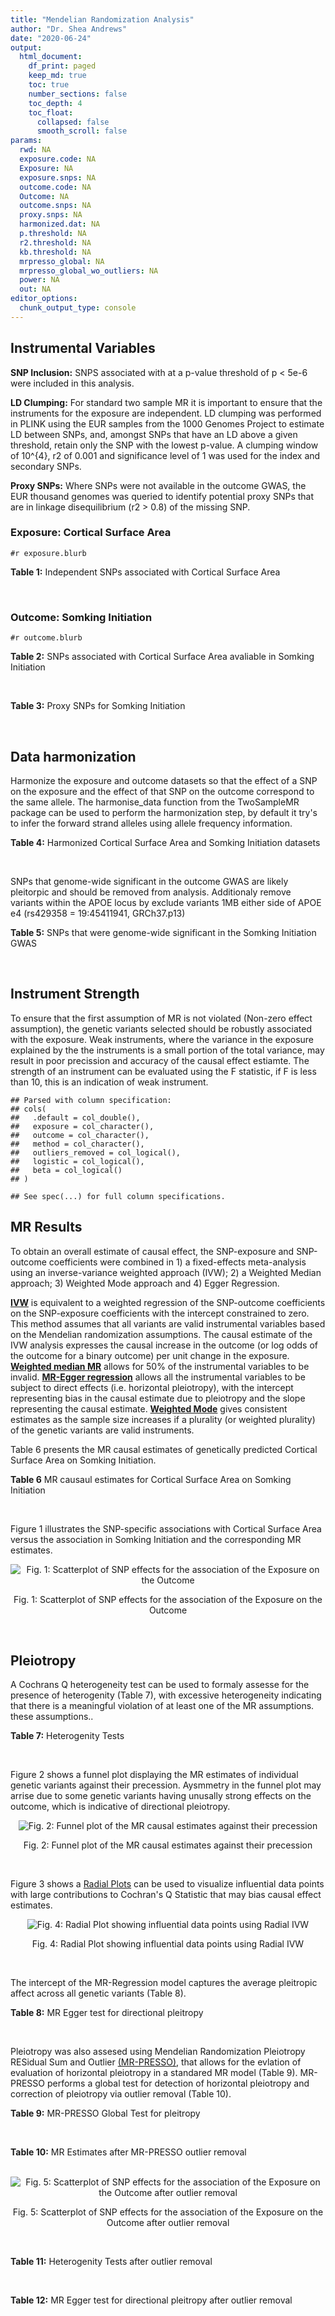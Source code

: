 ```yaml
---
title: "Mendelian Randomization Analysis"
author: "Dr. Shea Andrews"
date: "2020-06-24"
output:
  html_document:
    df_print: paged
    keep_md: true
    toc: true
    number_sections: false
    toc_depth: 4
    toc_float:
      collapsed: false
      smooth_scroll: false
params:
  rwd: NA
  exposure.code: NA
  Exposure: NA
  exposure.snps: NA
  outcome.code: NA
  Outcome: NA
  outcome.snps: NA
  proxy.snps: NA
  harmonized.dat: NA
  p.threshold: NA
  r2.threshold: NA
  kb.threshold: NA
  mrpresso_global: NA
  mrpresso_global_wo_outliers: NA
  power: NA
  out: NA
editor_options:
  chunk_output_type: console
---
```







## Instrumental Variables
**SNP Inclusion:** SNPS associated with at a p-value threshold of p < 5e-6 were included in this analysis.
<br>

**LD Clumping:** For standard two sample MR it is important to ensure that the instruments for the exposure are independent. LD clumping was performed in PLINK using the EUR samples from the 1000 Genomes Project to estimate LD between SNPs, and, amongst SNPs that have an LD above a given threshold, retain only the SNP with the lowest p-value. A clumping window of 10^{4}, r2 of 0.001 and significance level of 1 was used for the index and secondary SNPs.
<br>

**Proxy SNPs:** Where SNPs were not available in the outcome GWAS, the EUR thousand genomes was queried to identify potential proxy SNPs that are in linkage disequilibrium (r2 > 0.8) of the missing SNP.
<br>

### Exposure: Cortical Surface Area
`#r exposure.blurb`
<br>

**Table 1:** Independent SNPs associated with Cortical Surface Area
<div data-pagedtable="false">
  <script data-pagedtable-source type="application/json">
{"columns":[{"label":["SNP"],"name":[1],"type":["chr"],"align":["left"]},{"label":["CHROM"],"name":[2],"type":["dbl"],"align":["right"]},{"label":["POS"],"name":[3],"type":["dbl"],"align":["right"]},{"label":["REF"],"name":[4],"type":["chr"],"align":["left"]},{"label":["ALT"],"name":[5],"type":["chr"],"align":["left"]},{"label":["AF"],"name":[6],"type":["dbl"],"align":["right"]},{"label":["BETA"],"name":[7],"type":["dbl"],"align":["right"]},{"label":["SE"],"name":[8],"type":["dbl"],"align":["right"]},{"label":["Z"],"name":[9],"type":["dbl"],"align":["right"]},{"label":["P"],"name":[10],"type":["dbl"],"align":["right"]},{"label":["N"],"name":[11],"type":["dbl"],"align":["right"]},{"label":["TRAIT"],"name":[12],"type":["chr"],"align":["left"]}],"data":[{"1":"rs2490556","2":"1","3":"2021284","4":"T","5":"A","6":"0.3155","7":"583.9623","8":"122.1531","9":"4.780577","10":"1.748e-06","11":"32068","12":"Cortical_Surface_Area"},{"1":"rs4846200","2":"1","3":"9752648","4":"C","5":"T","6":"0.4191","7":"628.7473","8":"124.9738","9":"5.031033","10":"4.878e-07","11":"32068","12":"Cortical_Surface_Area"},{"1":"rs499688","2":"1","3":"61396649","4":"T","5":"C","6":"0.3482","7":"-583.8940","8":"123.5536","9":"-4.725840","10":"2.292e-06","11":"31582","12":"Cortical_Surface_Area"},{"1":"rs6673449","2":"1","3":"160043698","4":"A","5":"G","6":"0.5681","7":"-552.9050","8":"110.5323","9":"-5.002200","10":"5.668e-07","11":"32176","12":"Cortical_Surface_Area"},{"1":"rs12137969","2":"1","3":"242289357","4":"G","5":"A","6":"0.2412","7":"-585.5512","8":"128.0273","9":"-4.573643","10":"4.793e-06","11":"32176","12":"Cortical_Surface_Area"},{"1":"rs10927043","2":"1","3":"243762208","4":"C","5":"T","6":"0.1826","7":"719.0735","8":"141.2684","9":"5.090123","10":"3.578e-07","11":"32176","12":"Cortical_Surface_Area"},{"1":"rs57415181","2":"2","3":"48707841","4":"G","5":"C","6":"0.1447","7":"-834.6022","8":"159.4070","9":"-5.235668","10":"1.644e-07","11":"32176","12":"Cortical_Surface_Area"},{"1":"rs10496091","2":"2","3":"61482261","4":"G","5":"A","6":"0.2777","7":"-642.6331","8":"121.0228","9":"-5.310017","10":"1.096e-07","11":"32176","12":"Cortical_Surface_Area"},{"1":"rs12630663","2":"3","3":"28007315","4":"T","5":"C","6":"0.4117","7":"632.8110","8":"111.2125","9":"5.690110","10":"1.270e-08","11":"32176","12":"Cortical_Surface_Area"},{"1":"rs34464850","2":"3","3":"141721762","4":"G","5":"C","6":"0.1534","7":"1233.1854","8":"152.7201","9":"8.074807","10":"6.758e-16","11":"31984","12":"Cortical_Surface_Area"},{"1":"rs11938781","2":"4","3":"17924734","4":"T","5":"C","6":"0.1648","7":"-719.1710","8":"150.5519","9":"-4.776900","10":"1.780e-06","11":"32176","12":"Cortical_Surface_Area"},{"1":"rs10029872","2":"4","3":"40350763","4":"T","5":"C","6":"0.5251","7":"508.7590","8":"109.6122","9":"4.641440","10":"3.460e-06","11":"32176","12":"Cortical_Surface_Area"},{"1":"rs2301718","2":"4","3":"106009763","4":"G","5":"A","6":"0.2269","7":"737.2212","8":"132.3556","9":"5.570004","10":"2.547e-08","11":"32176","12":"Cortical_Surface_Area"},{"1":"rs386424","2":"5","3":"81092787","4":"T","5":"G","6":"0.3008","7":"656.5430","8":"120.0422","9":"5.469270","10":"4.519e-08","11":"32176","12":"Cortical_Surface_Area"},{"1":"rs7715167","2":"5","3":"170778824","4":"T","5":"C","6":"0.6143","7":"662.7540","8":"119.1375","9":"5.562930","10":"2.653e-08","11":"32068","12":"Cortical_Surface_Area"},{"1":"rs2802295","2":"6","3":"108926496","4":"A","5":"G","6":"0.6207","7":"714.5850","8":"112.9897","9":"6.324340","10":"2.543e-10","11":"32176","12":"Cortical_Surface_Area"},{"1":"rs11759026","2":"6","3":"126792095","4":"A","5":"G","6":"0.2376","7":"1301.5200","8":"134.6156","9":"9.668420","10":"4.106e-22","11":"31907","12":"Cortical_Surface_Area"},{"1":"rs139849708","2":"6","3":"127369230","4":"T","5":"C","6":"0.0297","7":"-2237.8300","8":"422.1224","9":"-5.301370","10":"1.149e-07","11":"22951","12":"Cortical_Surface_Area"},{"1":"rs6463758","2":"7","3":"8117636","4":"A","5":"G","6":"0.5382","7":"560.9860","8":"112.3815","9":"4.991800","10":"5.982e-07","11":"32176","12":"Cortical_Surface_Area"},{"1":"rs149352678","2":"7","3":"54920906","4":"C","5":"T","6":"0.0991","7":"967.7266","8":"191.5244","9":"5.052759","10":"4.355e-07","11":"32176","12":"Cortical_Surface_Area"},{"1":"rs42035","2":"7","3":"92239531","4":"A","5":"G","6":"0.2454","7":"-610.3230","8":"127.8222","9":"-4.774780","10":"1.799e-06","11":"32176","12":"Cortical_Surface_Area"},{"1":"rs41563","2":"7","3":"104852654","4":"G","5":"A","6":"0.3385","7":"586.6639","8":"116.3776","9":"5.041038","10":"4.630e-07","11":"32176","12":"Cortical_Surface_Area"},{"1":"rs10251751","2":"7","3":"156021770","4":"C","5":"T","6":"0.6639","7":"538.0782","8":"116.0343","9":"4.637234","10":"3.531e-06","11":"32176","12":"Cortical_Surface_Area"},{"1":"rs76650567","2":"8","3":"78242034","4":"C","5":"T","6":"0.0870","7":"-902.8657","8":"194.8981","9":"-4.632501","10":"3.613e-06","11":"32176","12":"Cortical_Surface_Area"},{"1":"rs66702753","2":"9","3":"103010947","4":"A","5":"C","6":"0.2493","7":"-593.2390","8":"128.8921","9":"-4.602600","10":"4.172e-06","11":"32176","12":"Cortical_Surface_Area"},{"1":"rs10817864","2":"9","3":"118968579","4":"C","5":"T","6":"0.5739","7":"531.0956","8":"111.2505","9":"4.773872","10":"1.807e-06","11":"32176","12":"Cortical_Surface_Area"},{"1":"rs12357321","2":"10","3":"21790476","4":"G","5":"A","6":"0.3206","7":"-698.7452","8":"119.6461","9":"-5.840100","10":"5.217e-09","11":"32176","12":"Cortical_Surface_Area"},{"1":"rs1628768","2":"10","3":"105012994","4":"T","5":"C","6":"0.2386","7":"972.9780","8":"132.0048","9":"7.370780","10":"1.696e-13","11":"32176","12":"Cortical_Surface_Area"},{"1":"rs17543864","2":"11","3":"92556100","4":"G","5":"A","6":"0.3264","7":"-623.9150","8":"116.9886","9":"-5.333126","10":"9.654e-08","11":"32176","12":"Cortical_Surface_Area"},{"1":"rs3217901","2":"12","3":"4405389","4":"A","5":"G","6":"0.4221","7":"593.5960","8":"114.7165","9":"5.174460","10":"2.286e-07","11":"32176","12":"Cortical_Surface_Area"},{"1":"rs2066827","2":"12","3":"12871099","4":"T","5":"G","6":"0.2333","7":"-862.4130","8":"159.9581","9":"-5.391500","10":"6.987e-08","11":"24138","12":"Cortical_Surface_Area"},{"1":"rs7975351","2":"12","3":"53902190","4":"G","5":"A","6":"0.4740","7":"611.0487","8":"113.5536","9":"5.381148","10":"7.401e-08","11":"31319","12":"Cortical_Surface_Area"},{"1":"rs10876864","2":"12","3":"56401085","4":"G","5":"A","6":"0.5774","7":"-628.5901","8":"112.6859","9":"-5.578250","10":"2.430e-08","11":"31319","12":"Cortical_Surface_Area"},{"1":"rs10878349","2":"12","3":"66327632","4":"A","5":"G","6":"0.5100","7":"-1039.9900","8":"110.4866","9":"-9.412850","10":"4.829e-21","11":"32176","12":"Cortical_Surface_Area"},{"1":"rs35227403","2":"12","3":"68216239","4":"T","5":"A","6":"0.0588","7":"-1271.7821","8":"253.6458","9":"-5.014008","10":"5.331e-07","11":"32176","12":"Cortical_Surface_Area"},{"1":"rs111855983","2":"12","3":"80052550","4":"T","5":"C","6":"0.1319","7":"-818.6420","8":"177.5492","9":"-4.610790","10":"4.011e-06","11":"28185","12":"Cortical_Surface_Area"},{"1":"rs2195243","2":"12","3":"102922986","4":"G","5":"C","6":"0.2196","7":"-769.2254","8":"142.2462","9":"-5.407704","10":"6.384e-08","11":"29708","12":"Cortical_Surface_Area"},{"1":"rs34011931","2":"13","3":"111077516","4":"A","5":"G","6":"0.3280","7":"538.2090","8":"117.7182","9":"4.572010","10":"4.831e-06","11":"32176","12":"Cortical_Surface_Area"},{"1":"rs6572878","2":"14","3":"23435333","4":"T","5":"C","6":"0.3997","7":"-574.9920","8":"113.9565","9":"-5.045710","10":"4.518e-07","11":"31790","12":"Cortical_Surface_Area"},{"1":"rs76801057","2":"14","3":"99728448","4":"C","5":"T","6":"0.0263","7":"2036.7834","8":"429.5486","9":"4.741683","10":"2.119e-06","11":"23846","12":"Cortical_Surface_Area"},{"1":"rs4265798","2":"16","3":"70636616","4":"T","5":"A","6":"0.9332","7":"-1221.0588","8":"263.6357","9":"-4.631614","10":"3.628e-06","11":"30025","12":"Cortical_Surface_Area"},{"1":"rs7207463","2":"17","3":"16004259","4":"A","5":"G","6":"0.5620","7":"-519.7640","8":"110.5676","9":"-4.700870","10":"2.591e-06","11":"32176","12":"Cortical_Surface_Area"},{"1":"rs6505216","2":"17","3":"29206421","4":"G","5":"T","6":"0.2375","7":"652.8106","8":"142.8638","9":"4.569461","10":"4.890e-06","11":"31430","12":"Cortical_Surface_Area"},{"1":"rs79600142","2":"17","3":"43897722","4":"T","5":"C","6":"0.2198","7":"-1696.8300","8":"143.2730","9":"-11.843300","10":"2.331e-32","11":"29435","12":"Cortical_Surface_Area"},{"1":"rs12452834","2":"17","3":"47111739","4":"C","5":"T","6":"0.3329","7":"-626.4308","8":"123.5899","9":"-5.068625","10":"4.007e-07","11":"30867","12":"Cortical_Surface_Area"},{"1":"rs1791513","2":"18","3":"22135429","4":"A","5":"G","6":"0.5263","7":"-502.3000","8":"109.5062","9":"-4.586950","10":"4.498e-06","11":"32176","12":"Cortical_Surface_Area"},{"1":"rs743038","2":"22","3":"50884075","4":"C","5":"T","6":"0.5560","7":"-532.1045","8":"115.3983","9":"-4.611025","10":"4.007e-06","11":"31216","12":"Cortical_Surface_Area"}],"options":{"columns":{"min":{},"max":[10]},"rows":{"min":[10],"max":[10]},"pages":{}}}
  </script>
</div>
<br>

### Outcome: Somking Initiation
`#r outcome.blurb`
<br>

**Table 2:** SNPs associated with Cortical Surface Area avaliable in Somking Initiation
<div data-pagedtable="false">
  <script data-pagedtable-source type="application/json">
{"columns":[{"label":["SNP"],"name":[1],"type":["chr"],"align":["left"]},{"label":["CHROM"],"name":[2],"type":["dbl"],"align":["right"]},{"label":["POS"],"name":[3],"type":["dbl"],"align":["right"]},{"label":["REF"],"name":[4],"type":["chr"],"align":["left"]},{"label":["ALT"],"name":[5],"type":["chr"],"align":["left"]},{"label":["AF"],"name":[6],"type":["dbl"],"align":["right"]},{"label":["BETA"],"name":[7],"type":["dbl"],"align":["right"]},{"label":["SE"],"name":[8],"type":["dbl"],"align":["right"]},{"label":["Z"],"name":[9],"type":["dbl"],"align":["right"]},{"label":["P"],"name":[10],"type":["dbl"],"align":["right"]},{"label":["N"],"name":[11],"type":["dbl"],"align":["right"]},{"label":["TRAIT"],"name":[12],"type":["chr"],"align":["left"]}],"data":[{"1":"rs2490556","2":"1","3":"2021284","4":"T","5":"A","6":"0.2875590","7":"2.803052e-04","8":"0.0009013028","9":"0.311","10":"7.561e-01","11":"1232091","12":"Smoking_Initiation"},{"1":"rs4846200","2":"1","3":"9752648","4":"C","5":"T","6":"0.4891980","7":"-2.631514e-03","8":"0.0008993554","9":"-2.926","10":"3.436e-03","11":"1232091","12":"Smoking_Initiation"},{"1":"rs499688","2":"1","3":"61396649","4":"T","5":"C","6":"0.4442830","7":"-1.523030e-03","8":"0.0009001379","9":"-1.692","10":"9.068e-02","11":"1232091","12":"Smoking_Initiation"},{"1":"rs6673449","2":"1","3":"160043698","4":"A","5":"G","6":"0.5325170","7":"1.343360e-04","8":"0.0009015838","9":"0.149","10":"8.816e-01","11":"1232091","12":"Smoking_Initiation"},{"1":"rs12137969","2":"1","3":"242289357","4":"G","5":"A","6":"0.2932540","7":"2.625231e-03","8":"0.0008993598","9":"2.919","10":"3.516e-03","11":"1232091","12":"Smoking_Initiation"},{"1":"rs10927043","2":"1","3":"243762208","4":"C","5":"T","6":"0.1820490","7":"-4.651713e-03","8":"0.0008980141","9":"-5.180","10":"2.213e-07","11":"1232091","12":"Smoking_Initiation"},{"1":"rs57415181","2":"2","3":"48707841","4":"G","5":"C","6":"0.1311770","7":"-5.937057e-04","8":"0.0009009191","9":"-0.659","10":"5.102e-01","11":"1232091","12":"Smoking_Initiation"},{"1":"rs10496091","2":"2","3":"61482261","4":"G","5":"A","6":"0.3320620","7":"2.714084e-03","8":"0.0008992989","9":"3.018","10":"2.542e-03","11":"1232091","12":"Smoking_Initiation"},{"1":"rs12630663","2":"3","3":"28007315","4":"T","5":"C","6":"0.3748190","7":"-5.639940e-04","8":"0.0009009491","9":"-0.626","10":"5.310e-01","11":"1232091","12":"Smoking_Initiation"},{"1":"rs34464850","2":"3","3":"141721762","4":"G","5":"C","6":"0.1518090","7":"1.249681e-03","8":"0.0009003464","9":"1.388","10":"1.653e-01","11":"1232091","12":"Smoking_Initiation"},{"1":"rs11938781","2":"4","3":"17924734","4":"T","5":"C","6":"0.1368920","7":"1.452910e-03","8":"0.0009001905","9":"1.614","10":"1.066e-01","11":"1232091","12":"Smoking_Initiation"},{"1":"rs10029872","2":"4","3":"40350763","4":"T","5":"C","6":"0.5291120","7":"-8.403390e-04","8":"0.0009006850","9":"-0.933","10":"3.511e-01","11":"1232091","12":"Smoking_Initiation"},{"1":"rs2301718","2":"4","3":"106009763","4":"G","5":"A","6":"0.2813290","7":"-8.862338e-04","8":"0.0009006441","9":"-0.984","10":"3.250e-01","11":"1232091","12":"Smoking_Initiation"},{"1":"rs386424","2":"5","3":"81092787","4":"T","5":"G","6":"0.3547040","7":"-5.468870e-04","8":"0.0009009679","9":"-0.607","10":"5.440e-01","11":"1232091","12":"Smoking_Initiation"},{"1":"rs7715167","2":"5","3":"170778824","4":"T","5":"C","6":"0.6497260","7":"-5.031980e-03","8":"0.0008977665","9":"-5.605","10":"2.084e-08","11":"1232091","12":"Smoking_Initiation"},{"1":"rs2802295","2":"6","3":"108926496","4":"A","5":"G","6":"0.5612910","7":"3.037100e-03","8":"0.0008990812","9":"3.378","10":"7.308e-04","11":"1232091","12":"Smoking_Initiation"},{"1":"rs11759026","2":"6","3":"126792095","4":"A","5":"G","6":"0.2262510","7":"-3.307050e-03","8":"0.0008989004","9":"-3.679","10":"2.340e-04","11":"1232091","12":"Smoking_Initiation"},{"1":"rs139849708","2":"6","3":"127369230","4":"T","5":"C","6":"0.0201233","7":"-5.978180e-04","8":"0.0009225592","9":"-0.648","10":"5.168e-01","11":"1174994","12":"Smoking_Initiation"},{"1":"rs6463758","2":"7","3":"8117636","4":"A","5":"G","6":"0.5340610","7":"-1.900510e-03","8":"0.0008998630","9":"-2.112","10":"3.465e-02","11":"1232091","12":"Smoking_Initiation"},{"1":"rs149352678","2":"7","3":"54920906","4":"C","5":"T","6":"0.1115030","7":"9.065837e-04","8":"0.0009222622","9":"0.983","10":"3.258e-01","11":"1174994","12":"Smoking_Initiation"},{"1":"rs42035","2":"7","3":"92239531","4":"A","5":"G","6":"0.2618790","7":"3.462170e-03","8":"0.0008987973","9":"3.852","10":"1.172e-04","11":"1232091","12":"Smoking_Initiation"},{"1":"rs41563","2":"7","3":"104852654","4":"G","5":"A","6":"0.3115710","7":"1.166033e-03","8":"0.0009004117","9":"1.295","10":"1.952e-01","11":"1232091","12":"Smoking_Initiation"},{"1":"rs10251751","2":"7","3":"156021770","4":"C","5":"T","6":"0.6007640","7":"-3.910983e-04","8":"0.0009011481","9":"-0.434","10":"6.644e-01","11":"1232091","12":"Smoking_Initiation"},{"1":"rs76650567","2":"8","3":"78242034","4":"C","5":"T","6":"0.0967332","7":"2.494172e-03","8":"0.0008994490","9":"2.773","10":"5.553e-03","11":"1232091","12":"Smoking_Initiation"},{"1":"rs66702753","2":"9","3":"103010947","4":"A","5":"C","6":"0.1956680","7":"-1.231690e-03","8":"0.0009003598","9":"-1.368","10":"1.712e-01","11":"1232091","12":"Smoking_Initiation"},{"1":"rs10817864","2":"9","3":"118968579","4":"C","5":"T","6":"0.6296700","7":"5.414408e-06","8":"0.0009024013","9":"0.006","10":"9.954e-01","11":"1232091","12":"Smoking_Initiation"},{"1":"rs12357321","2":"10","3":"21790476","4":"G","5":"A","6":"0.3057070","7":"7.130027e-03","8":"0.0008964077","9":"7.954","10":"1.801e-15","11":"1232091","12":"Smoking_Initiation"},{"1":"rs1628768","2":"10","3":"105012994","4":"T","5":"C","6":"0.2167950","7":"-6.961450e-03","8":"0.0008965164","9":"-7.765","10":"8.134e-15","11":"1232091","12":"Smoking_Initiation"},{"1":"rs17543864","2":"11","3":"92556100","4":"G","5":"A","6":"0.3086420","7":"5.275243e-03","8":"0.0008976081","9":"5.877","10":"4.177e-09","11":"1232091","12":"Smoking_Initiation"},{"1":"rs3217901","2":"12","3":"4405389","4":"A","5":"G","6":"0.4122140","7":"-2.992230e-04","8":"0.0009012734","9":"-0.332","10":"7.398e-01","11":"1232091","12":"Smoking_Initiation"},{"1":"rs2066827","2":"12","3":"12871099","4":"T","5":"G","6":"0.2087570","7":"1.183120e-03","8":"0.0009003985","9":"1.314","10":"1.889e-01","11":"1232091","12":"Smoking_Initiation"},{"1":"rs7975351","2":"12","3":"53902190","4":"G","5":"A","6":"0.4873290","7":"1.072972e-04","8":"0.0009016575","9":"0.119","10":"9.051e-01","11":"1232091","12":"Smoking_Initiation"},{"1":"rs10876864","2":"12","3":"56401085","4":"G","5":"A","6":"0.6108670","7":"4.488808e-03","8":"0.0008981209","9":"4.998","10":"5.790e-07","11":"1232091","12":"Smoking_Initiation"},{"1":"rs10878349","2":"12","3":"66327632","4":"A","5":"G","6":"0.4676720","7":"1.010400e-03","8":"0.0009005385","9":"1.122","10":"2.618e-01","11":"1232091","12":"Smoking_Initiation"},{"1":"rs35227403","2":"12","3":"68216239","4":"T","5":"A","6":"0.0885020","7":"9.645180e-04","8":"0.0009005770","9":"1.071","10":"2.841e-01","11":"1232091","12":"Smoking_Initiation"},{"1":"rs111855983","2":"12","3":"80052550","4":"T","5":"C","6":"0.0955965","7":"-9.708160e-04","8":"0.0009005716","9":"-1.078","10":"2.809e-01","11":"1232091","12":"Smoking_Initiation"},{"1":"rs2195243","2":"12","3":"102922986","4":"G","5":"C","6":"0.2223430","7":"2.784980e-03","8":"0.0008992508","9":"3.097","10":"1.952e-03","11":"1232091","12":"Smoking_Initiation"},{"1":"rs34011931","2":"13","3":"111077516","4":"A","5":"G","6":"0.3173740","7":"6.036090e-04","8":"0.0009009090","9":"0.670","10":"5.032e-01","11":"1232091","12":"Smoking_Initiation"},{"1":"rs6572878","2":"14","3":"23435333","4":"T","5":"C","6":"0.3754470","7":"-4.742380e-03","8":"0.0012876394","9":"-3.683","10":"2.307e-04","11":"599289","12":"Smoking_Initiation"},{"1":"rs76801057","2":"14","3":"99728448","4":"C","5":"T","6":"0.0213846","7":"1.346005e-03","8":"0.0009009405","9":"1.494","10":"1.351e-01","11":"1230262","12":"Smoking_Initiation"},{"1":"rs4265798","2":"16","3":"70636616","4":"T","5":"A","6":"0.9397680","7":"2.741009e-03","8":"0.0008992811","9":"3.048","10":"2.307e-03","11":"1232091","12":"Smoking_Initiation"},{"1":"rs7207463","2":"17","3":"16004259","4":"A","5":"G","6":"0.5573920","7":"-2.506740e-03","8":"0.0008994406","9":"-2.787","10":"5.323e-03","11":"1232091","12":"Smoking_Initiation"},{"1":"rs6505216","2":"17","3":"29206421","4":"G","5":"T","6":"0.2665860","7":"4.658969e-03","8":"0.0012877195","9":"3.618","10":"2.974e-04","11":"599289","12":"Smoking_Initiation"},{"1":"rs79600142","2":"17","3":"43897722","4":"T","5":"C","6":"0.1482560","7":"-3.581390e-03","8":"0.0008987182","9":"-3.985","10":"6.752e-05","11":"1232091","12":"Smoking_Initiation"},{"1":"rs12452834","2":"17","3":"47111739","4":"C","5":"T","6":"0.3213290","7":"1.337624e-03","8":"0.0012911426","9":"1.036","10":"3.001e-01","11":"599289","12":"Smoking_Initiation"},{"1":"rs1791513","2":"18","3":"22135429","4":"A","5":"G","6":"0.5078210","7":"-2.128690e-03","8":"0.0008997019","9":"-2.366","10":"1.797e-02","11":"1232091","12":"Smoking_Initiation"},{"1":"rs743038","2":"22","3":"50884075","4":"C","5":"T","6":"0.5625000","7":"1.776505e-03","8":"0.0008999520","9":"1.974","10":"4.836e-02","11":"1232091","12":"Smoking_Initiation"}],"options":{"columns":{"min":{},"max":[10]},"rows":{"min":[10],"max":[10]},"pages":{}}}
  </script>
</div>
<br>

**Table 3:** Proxy SNPs for Somking Initiation
<div data-pagedtable="false">
  <script data-pagedtable-source type="application/json">
{"columns":[{"label":["proxy.outcome"],"name":[1],"type":["lgl"],"align":["right"]},{"label":["target_snp"],"name":[2],"type":["lgl"],"align":["right"]},{"label":["proxy_snp"],"name":[3],"type":["lgl"],"align":["right"]},{"label":["ld.r2"],"name":[4],"type":["lgl"],"align":["right"]},{"label":["Dprime"],"name":[5],"type":["lgl"],"align":["right"]},{"label":["ref.proxy"],"name":[6],"type":["lgl"],"align":["right"]},{"label":["alt.proxy"],"name":[7],"type":["lgl"],"align":["right"]},{"label":["CHROM"],"name":[8],"type":["lgl"],"align":["right"]},{"label":["POS"],"name":[9],"type":["lgl"],"align":["right"]},{"label":["ALT.proxy"],"name":[10],"type":["lgl"],"align":["right"]},{"label":["REF.proxy"],"name":[11],"type":["lgl"],"align":["right"]},{"label":["AF"],"name":[12],"type":["lgl"],"align":["right"]},{"label":["BETA"],"name":[13],"type":["lgl"],"align":["right"]},{"label":["SE"],"name":[14],"type":["lgl"],"align":["right"]},{"label":["P"],"name":[15],"type":["lgl"],"align":["right"]},{"label":["N"],"name":[16],"type":["lgl"],"align":["right"]},{"label":["ref"],"name":[17],"type":["lgl"],"align":["right"]},{"label":["alt"],"name":[18],"type":["lgl"],"align":["right"]},{"label":["ALT"],"name":[19],"type":["lgl"],"align":["right"]},{"label":["REF"],"name":[20],"type":["lgl"],"align":["right"]},{"label":["PHASE"],"name":[21],"type":["lgl"],"align":["right"]}],"data":[{"1":"NA","2":"NA","3":"NA","4":"NA","5":"NA","6":"NA","7":"NA","8":"NA","9":"NA","10":"NA","11":"NA","12":"NA","13":"NA","14":"NA","15":"NA","16":"NA","17":"NA","18":"NA","19":"NA","20":"NA","21":"NA"}],"options":{"columns":{"min":{},"max":[10]},"rows":{"min":[10],"max":[10]},"pages":{}}}
  </script>
</div>
<br>

## Data harmonization
Harmonize the exposure and outcome datasets so that the effect of a SNP on the exposure and the effect of that SNP on the outcome correspond to the same allele. The harmonise_data function from the TwoSampleMR package can be used to perform the harmonization step, by default it try's to infer the forward strand alleles using allele frequency information.
<br>

**Table 4:** Harmonized Cortical Surface Area and Somking Initiation datasets
<div data-pagedtable="false">
  <script data-pagedtable-source type="application/json">
{"columns":[{"label":["SNP"],"name":[1],"type":["chr"],"align":["left"]},{"label":["effect_allele.exposure"],"name":[2],"type":["chr"],"align":["left"]},{"label":["other_allele.exposure"],"name":[3],"type":["chr"],"align":["left"]},{"label":["effect_allele.outcome"],"name":[4],"type":["chr"],"align":["left"]},{"label":["other_allele.outcome"],"name":[5],"type":["chr"],"align":["left"]},{"label":["beta.exposure"],"name":[6],"type":["dbl"],"align":["right"]},{"label":["beta.outcome"],"name":[7],"type":["dbl"],"align":["right"]},{"label":["eaf.exposure"],"name":[8],"type":["dbl"],"align":["right"]},{"label":["eaf.outcome"],"name":[9],"type":["dbl"],"align":["right"]},{"label":["remove"],"name":[10],"type":["lgl"],"align":["right"]},{"label":["palindromic"],"name":[11],"type":["lgl"],"align":["right"]},{"label":["ambiguous"],"name":[12],"type":["lgl"],"align":["right"]},{"label":["id.outcome"],"name":[13],"type":["chr"],"align":["left"]},{"label":["chr.outcome"],"name":[14],"type":["dbl"],"align":["right"]},{"label":["pos.outcome"],"name":[15],"type":["dbl"],"align":["right"]},{"label":["se.outcome"],"name":[16],"type":["dbl"],"align":["right"]},{"label":["z.outcome"],"name":[17],"type":["dbl"],"align":["right"]},{"label":["pval.outcome"],"name":[18],"type":["dbl"],"align":["right"]},{"label":["samplesize.outcome"],"name":[19],"type":["dbl"],"align":["right"]},{"label":["outcome"],"name":[20],"type":["chr"],"align":["left"]},{"label":["mr_keep.outcome"],"name":[21],"type":["lgl"],"align":["right"]},{"label":["pval_origin.outcome"],"name":[22],"type":["chr"],"align":["left"]},{"label":["chr.exposure"],"name":[23],"type":["dbl"],"align":["right"]},{"label":["pos.exposure"],"name":[24],"type":["dbl"],"align":["right"]},{"label":["se.exposure"],"name":[25],"type":["dbl"],"align":["right"]},{"label":["z.exposure"],"name":[26],"type":["dbl"],"align":["right"]},{"label":["pval.exposure"],"name":[27],"type":["dbl"],"align":["right"]},{"label":["samplesize.exposure"],"name":[28],"type":["dbl"],"align":["right"]},{"label":["exposure"],"name":[29],"type":["chr"],"align":["left"]},{"label":["mr_keep.exposure"],"name":[30],"type":["lgl"],"align":["right"]},{"label":["pval_origin.exposure"],"name":[31],"type":["chr"],"align":["left"]},{"label":["id.exposure"],"name":[32],"type":["chr"],"align":["left"]},{"label":["action"],"name":[33],"type":["dbl"],"align":["right"]},{"label":["mr_keep"],"name":[34],"type":["lgl"],"align":["right"]},{"label":["pleitropy_keep"],"name":[35],"type":["lgl"],"align":["right"]},{"label":["pt"],"name":[36],"type":["dbl"],"align":["right"]},{"label":["mrpresso_RSSobs"],"name":[37],"type":["dbl"],"align":["right"]},{"label":["mrpresso_pval"],"name":[38],"type":["chr"],"align":["left"]},{"label":["mrpresso_keep"],"name":[39],"type":["lgl"],"align":["right"]}],"data":[{"1":"rs10029872","2":"C","3":"T","4":"C","5":"T","6":"508.7590","7":"-8.403390e-04","8":"0.5251","9":"0.5291120","10":"FALSE","11":"FALSE","12":"FALSE","13":"AAI0hz","14":"4","15":"40350763","16":"0.0009006850","17":"-0.933","18":"3.511e-01","19":"1232091","20":"Liu2019smkint23andMe","21":"TRUE","22":"reported","23":"4","24":"40350763","25":"109.6122","26":"4.641440","27":"3.460e-06","28":"32176","29":"Grasby2020surfarea","30":"TRUE","31":"reported","32":"dCF1So","33":"2","34":"TRUE","35":"TRUE","36":"5e-06","37":"4.751052e-07","38":"1","39":"TRUE"},{"1":"rs10251751","2":"T","3":"C","4":"T","5":"C","6":"538.0782","7":"-3.910983e-04","8":"0.6639","9":"0.6007640","10":"FALSE","11":"FALSE","12":"FALSE","13":"AAI0hz","14":"7","15":"156021770","16":"0.0009011481","17":"-0.434","18":"6.644e-01","19":"1232091","20":"Liu2019smkint23andMe","21":"TRUE","22":"reported","23":"7","24":"156021770","25":"116.0343","26":"4.637234","27":"3.531e-06","28":"32176","29":"Grasby2020surfarea","30":"TRUE","31":"reported","32":"dCF1So","33":"2","34":"TRUE","35":"TRUE","36":"5e-06","37":"5.184190e-08","38":"1","39":"TRUE"},{"1":"rs10496091","2":"A","3":"G","4":"A","5":"G","6":"-642.6331","7":"2.714084e-03","8":"0.2777","9":"0.3320620","10":"FALSE","11":"FALSE","12":"FALSE","13":"AAI0hz","14":"2","15":"61482261","16":"0.0008992989","17":"3.018","18":"2.542e-03","19":"1232091","20":"Liu2019smkint23andMe","21":"TRUE","22":"reported","23":"2","24":"61482261","25":"121.0228","26":"-5.310017","27":"1.096e-07","28":"32176","29":"Grasby2020surfarea","30":"TRUE","31":"reported","32":"dCF1So","33":"2","34":"TRUE","35":"TRUE","36":"5e-06","37":"6.491807e-06","38":"0.2838","39":"TRUE"},{"1":"rs10817864","2":"T","3":"C","4":"T","5":"C","6":"531.0956","7":"5.414408e-06","8":"0.5739","9":"0.6296700","10":"FALSE","11":"FALSE","12":"FALSE","13":"AAI0hz","14":"9","15":"118968579","16":"0.0009024013","17":"0.006","18":"9.954e-01","19":"1232091","20":"Liu2019smkint23andMe","21":"TRUE","22":"reported","23":"9","24":"118968579","25":"111.2505","26":"4.773872","27":"1.807e-06","28":"32176","29":"Grasby2020surfarea","30":"TRUE","31":"reported","32":"dCF1So","33":"2","34":"TRUE","35":"TRUE","36":"5e-06","37":"2.891703e-08","38":"1","39":"TRUE"},{"1":"rs10876864","2":"A","3":"G","4":"A","5":"G","6":"-628.5901","7":"4.488808e-03","8":"0.5774","9":"0.6108670","10":"FALSE","11":"FALSE","12":"FALSE","13":"AAI0hz","14":"12","15":"56401085","16":"0.0008981209","17":"4.998","18":"5.790e-07","19":"1232091","20":"Liu2019smkint23andMe","21":"TRUE","22":"reported","23":"12","24":"56401085","25":"112.6859","26":"-5.578250","27":"2.430e-08","28":"31319","29":"Grasby2020surfarea","30":"TRUE","31":"reported","32":"dCF1So","33":"2","34":"TRUE","35":"TRUE","36":"5e-06","37":"1.889534e-05","38":"<0.0086","39":"FALSE"},{"1":"rs10878349","2":"G","3":"A","4":"G","5":"A","6":"-1039.9900","7":"1.010400e-03","8":"0.5100","9":"0.4676720","10":"FALSE","11":"FALSE","12":"FALSE","13":"AAI0hz","14":"12","15":"66327632","16":"0.0009005385","17":"1.122","18":"2.618e-01","19":"1232091","20":"Liu2019smkint23andMe","21":"TRUE","22":"reported","23":"12","24":"66327632","25":"110.4866","26":"-9.412850","27":"4.829e-21","28":"32176","29":"Grasby2020surfarea","30":"TRUE","31":"reported","32":"dCF1So","33":"2","34":"TRUE","35":"TRUE","36":"5e-06","37":"5.093622e-07","38":"1","39":"TRUE"},{"1":"rs10927043","2":"T","3":"C","4":"T","5":"C","6":"719.0735","7":"-4.651713e-03","8":"0.1826","9":"0.1820490","10":"FALSE","11":"FALSE","12":"FALSE","13":"AAI0hz","14":"1","15":"243762208","16":"0.0008980141","17":"-5.180","18":"2.213e-07","19":"1232091","20":"Liu2019smkint23andMe","21":"TRUE","22":"reported","23":"1","24":"243762208","25":"141.2684","26":"5.090123","27":"3.578e-07","28":"32176","29":"Grasby2020surfarea","30":"TRUE","31":"reported","32":"dCF1So","33":"2","34":"TRUE","35":"TRUE","36":"5e-06","37":"2.025155e-05","38":"<0.0086","39":"FALSE"},{"1":"rs111855983","2":"C","3":"T","4":"C","5":"T","6":"-818.6420","7":"-9.708160e-04","8":"0.1319","9":"0.0955965","10":"FALSE","11":"FALSE","12":"FALSE","13":"AAI0hz","14":"12","15":"80052550","16":"0.0009005716","17":"-1.078","18":"2.809e-01","19":"1232091","20":"Liu2019smkint23andMe","21":"TRUE","22":"reported","23":"12","24":"80052550","25":"177.5492","26":"-4.610790","27":"4.011e-06","28":"28185","29":"Grasby2020surfarea","30":"TRUE","31":"reported","32":"dCF1So","33":"2","34":"TRUE","35":"TRUE","36":"5e-06","37":"1.555529e-06","38":"1","39":"TRUE"},{"1":"rs11759026","2":"G","3":"A","4":"G","5":"A","6":"1301.5200","7":"-3.307050e-03","8":"0.2376","9":"0.2262510","10":"FALSE","11":"FALSE","12":"FALSE","13":"AAI0hz","14":"6","15":"126792095","16":"0.0008989004","17":"-3.679","18":"2.340e-04","19":"1232091","20":"Liu2019smkint23andMe","21":"TRUE","22":"reported","23":"6","24":"126792095","25":"134.6156","26":"9.668420","27":"4.106e-22","28":"31907","29":"Grasby2020surfarea","30":"TRUE","31":"reported","32":"dCF1So","33":"2","34":"TRUE","35":"TRUE","36":"5e-06","37":"9.373022e-06","38":"0.0344","39":"FALSE"},{"1":"rs11938781","2":"C","3":"T","4":"C","5":"T","6":"-719.1710","7":"1.452910e-03","8":"0.1648","9":"0.1368920","10":"FALSE","11":"FALSE","12":"FALSE","13":"AAI0hz","14":"4","15":"17924734","16":"0.0009001905","17":"1.614","18":"1.066e-01","19":"1232091","20":"Liu2019smkint23andMe","21":"TRUE","22":"reported","23":"4","24":"17924734","25":"150.5519","26":"-4.776900","27":"1.780e-06","28":"32176","29":"Grasby2020surfarea","30":"TRUE","31":"reported","32":"dCF1So","33":"2","34":"TRUE","35":"TRUE","36":"5e-06","37":"1.565279e-06","38":"1","39":"TRUE"},{"1":"rs12137969","2":"A","3":"G","4":"A","5":"G","6":"-585.5512","7":"2.625231e-03","8":"0.2412","9":"0.2932540","10":"FALSE","11":"FALSE","12":"FALSE","13":"AAI0hz","14":"1","15":"242289357","16":"0.0008993598","17":"2.919","18":"3.516e-03","19":"1232091","20":"Liu2019smkint23andMe","21":"TRUE","22":"reported","23":"1","24":"242289357","25":"128.0273","26":"-4.573643","27":"4.793e-06","28":"32176","29":"Grasby2020surfarea","30":"TRUE","31":"reported","32":"dCF1So","33":"2","34":"TRUE","35":"TRUE","36":"5e-06","37":"6.103285e-06","38":"0.215","39":"TRUE"},{"1":"rs12357321","2":"A","3":"G","4":"A","5":"G","6":"-698.7452","7":"7.130027e-03","8":"0.3206","9":"0.3057070","10":"FALSE","11":"FALSE","12":"FALSE","13":"AAI0hz","14":"10","15":"21790476","16":"0.0008964077","17":"7.954","18":"1.801e-15","19":"1232091","20":"Liu2019smkint23andMe","21":"TRUE","22":"reported","23":"10","24":"21790476","25":"119.6461","26":"-5.840100","27":"5.217e-09","28":"32176","29":"Grasby2020surfarea","30":"TRUE","31":"reported","32":"dCF1So","33":"2","34":"TRUE","35":"FALSE","36":"5e-06","37":"NA","38":"NA","39":"NA"},{"1":"rs12452834","2":"T","3":"C","4":"T","5":"C","6":"-626.4308","7":"1.337624e-03","8":"0.3329","9":"0.3213290","10":"FALSE","11":"FALSE","12":"FALSE","13":"AAI0hz","14":"17","15":"47111739","16":"0.0012911426","17":"1.036","18":"3.001e-01","19":"599289","20":"Liu2019smkint23andMe","21":"TRUE","22":"reported","23":"17","24":"47111739","25":"123.5899","26":"-5.068625","27":"4.007e-07","28":"30867","29":"Grasby2020surfarea","30":"TRUE","31":"reported","32":"dCF1So","33":"2","34":"TRUE","35":"TRUE","36":"5e-06","37":"1.326255e-06","38":"1","39":"TRUE"},{"1":"rs12630663","2":"C","3":"T","4":"C","5":"T","6":"632.8110","7":"-5.639940e-04","8":"0.4117","9":"0.3748190","10":"FALSE","11":"FALSE","12":"FALSE","13":"AAI0hz","14":"3","15":"28007315","16":"0.0009009491","17":"-0.626","18":"5.310e-01","19":"1232091","20":"Liu2019smkint23andMe","21":"TRUE","22":"reported","23":"3","24":"28007315","25":"111.2125","26":"5.690110","27":"1.270e-08","28":"32176","29":"Grasby2020surfarea","30":"TRUE","31":"reported","32":"dCF1So","33":"2","34":"TRUE","35":"TRUE","36":"5e-06","37":"1.398437e-07","38":"1","39":"TRUE"},{"1":"rs139849708","2":"C","3":"T","4":"C","5":"T","6":"-2237.8300","7":"-5.978180e-04","8":"0.0297","9":"0.0201233","10":"FALSE","11":"FALSE","12":"FALSE","13":"AAI0hz","14":"6","15":"127369230","16":"0.0009225592","17":"-0.648","18":"5.168e-01","19":"1174994","20":"Liu2019smkint23andMe","21":"TRUE","22":"reported","23":"6","24":"127369230","25":"422.1224","26":"-5.301370","27":"1.149e-07","28":"22951","29":"Grasby2020surfarea","30":"TRUE","31":"reported","32":"dCF1So","33":"2","34":"TRUE","35":"TRUE","36":"5e-06","37":"2.242939e-06","38":"1","39":"TRUE"},{"1":"rs149352678","2":"T","3":"C","4":"T","5":"C","6":"967.7266","7":"9.065837e-04","8":"0.0991","9":"0.1115030","10":"FALSE","11":"FALSE","12":"FALSE","13":"AAI0hz","14":"7","15":"54920906","16":"0.0009222622","17":"0.983","18":"3.258e-01","19":"1174994","20":"Liu2019smkint23andMe","21":"TRUE","22":"reported","23":"7","24":"54920906","25":"191.5244","26":"5.052759","27":"4.355e-07","28":"32176","29":"Grasby2020surfarea","30":"TRUE","31":"reported","32":"dCF1So","33":"2","34":"TRUE","35":"TRUE","36":"5e-06","37":"1.529581e-06","38":"1","39":"TRUE"},{"1":"rs1628768","2":"C","3":"T","4":"C","5":"T","6":"972.9780","7":"-6.961450e-03","8":"0.2386","9":"0.2167950","10":"FALSE","11":"FALSE","12":"FALSE","13":"AAI0hz","14":"10","15":"105012994","16":"0.0008965164","17":"-7.765","18":"8.134e-15","19":"1232091","20":"Liu2019smkint23andMe","21":"TRUE","22":"reported","23":"10","24":"105012994","25":"132.0048","26":"7.370780","27":"1.696e-13","28":"32176","29":"Grasby2020surfarea","30":"TRUE","31":"reported","32":"dCF1So","33":"2","34":"TRUE","35":"FALSE","36":"5e-06","37":"NA","38":"NA","39":"NA"},{"1":"rs17543864","2":"A","3":"G","4":"A","5":"G","6":"-623.9150","7":"5.275243e-03","8":"0.3264","9":"0.3086420","10":"FALSE","11":"FALSE","12":"FALSE","13":"AAI0hz","14":"11","15":"92556100","16":"0.0008976081","17":"5.877","18":"4.177e-09","19":"1232091","20":"Liu2019smkint23andMe","21":"TRUE","22":"reported","23":"11","24":"92556100","25":"116.9886","26":"-5.333126","27":"9.654e-08","28":"32176","29":"Grasby2020surfarea","30":"TRUE","31":"reported","32":"dCF1So","33":"2","34":"TRUE","35":"FALSE","36":"5e-06","37":"NA","38":"NA","39":"NA"},{"1":"rs1791513","2":"G","3":"A","4":"G","5":"A","6":"-502.3000","7":"-2.128690e-03","8":"0.5263","9":"0.5078210","10":"FALSE","11":"FALSE","12":"FALSE","13":"AAI0hz","14":"18","15":"22135429","16":"0.0008997019","17":"-2.366","18":"1.797e-02","19":"1232091","20":"Liu2019smkint23andMe","21":"TRUE","22":"reported","23":"18","24":"22135429","25":"109.5062","26":"-4.586950","27":"4.498e-06","28":"32176","29":"Grasby2020surfarea","30":"TRUE","31":"reported","32":"dCF1So","33":"2","34":"TRUE","35":"TRUE","36":"5e-06","37":"5.291450e-06","38":"0.4816","39":"TRUE"},{"1":"rs2066827","2":"G","3":"T","4":"G","5":"T","6":"-862.4130","7":"1.183120e-03","8":"0.2333","9":"0.2087570","10":"FALSE","11":"FALSE","12":"FALSE","13":"AAI0hz","14":"12","15":"12871099","16":"0.0009003985","17":"1.314","18":"1.889e-01","19":"1232091","20":"Liu2019smkint23andMe","21":"TRUE","22":"reported","23":"12","24":"12871099","25":"159.9581","26":"-5.391500","27":"6.987e-08","28":"24138","29":"Grasby2020surfarea","30":"TRUE","31":"reported","32":"dCF1So","33":"2","34":"TRUE","35":"TRUE","36":"5e-06","37":"8.813635e-07","38":"1","39":"TRUE"},{"1":"rs2195243","2":"C","3":"G","4":"C","5":"G","6":"-769.2254","7":"2.784980e-03","8":"0.2196","9":"0.2223430","10":"FALSE","11":"TRUE","12":"FALSE","13":"AAI0hz","14":"12","15":"102922986","16":"0.0008992508","17":"3.097","18":"1.952e-03","19":"1232091","20":"Liu2019smkint23andMe","21":"TRUE","22":"reported","23":"12","24":"102922986","25":"142.2462","26":"-5.407704","27":"6.384e-08","28":"29708","29":"Grasby2020surfarea","30":"TRUE","31":"reported","32":"dCF1So","33":"2","34":"TRUE","35":"TRUE","36":"5e-06","37":"6.730221e-06","38":"0.1634","39":"TRUE"},{"1":"rs2301718","2":"A","3":"G","4":"A","5":"G","6":"737.2212","7":"-8.862338e-04","8":"0.2269","9":"0.2813290","10":"FALSE","11":"FALSE","12":"FALSE","13":"AAI0hz","14":"4","15":"106009763","16":"0.0009006441","17":"-0.984","18":"3.250e-01","19":"1232091","20":"Liu2019smkint23andMe","21":"TRUE","22":"reported","23":"4","24":"106009763","25":"132.3556","26":"5.570004","27":"2.547e-08","28":"32176","29":"Grasby2020surfarea","30":"TRUE","31":"reported","32":"dCF1So","33":"2","34":"TRUE","35":"TRUE","36":"5e-06","37":"4.495446e-07","38":"1","39":"TRUE"},{"1":"rs2490556","2":"A","3":"T","4":"A","5":"T","6":"583.9623","7":"2.803052e-04","8":"0.3155","9":"0.2875590","10":"FALSE","11":"TRUE","12":"FALSE","13":"AAI0hz","14":"1","15":"2021284","16":"0.0009013028","17":"0.311","18":"7.561e-01","19":"1232091","20":"Liu2019smkint23andMe","21":"TRUE","22":"reported","23":"1","24":"2021284","25":"122.1531","26":"4.780577","27":"1.748e-06","28":"32068","29":"Grasby2020surfarea","30":"TRUE","31":"reported","32":"dCF1So","33":"2","34":"TRUE","35":"TRUE","36":"5e-06","37":"2.157259e-07","38":"1","39":"TRUE"},{"1":"rs2802295","2":"G","3":"A","4":"G","5":"A","6":"714.5850","7":"3.037100e-03","8":"0.6207","9":"0.5612910","10":"FALSE","11":"FALSE","12":"FALSE","13":"AAI0hz","14":"6","15":"108926496","16":"0.0008990812","17":"3.378","18":"7.308e-04","19":"1232091","20":"Liu2019smkint23andMe","21":"TRUE","22":"reported","23":"6","24":"108926496","25":"112.9897","26":"6.324340","27":"2.543e-10","28":"32176","29":"Grasby2020surfarea","30":"TRUE","31":"reported","32":"dCF1So","33":"2","34":"TRUE","35":"TRUE","36":"5e-06","37":"1.093617e-05","38":"<0.0086","39":"FALSE"},{"1":"rs3217901","2":"G","3":"A","4":"G","5":"A","6":"593.5960","7":"-2.992230e-04","8":"0.4221","9":"0.4122140","10":"FALSE","11":"FALSE","12":"FALSE","13":"AAI0hz","14":"12","15":"4405389","16":"0.0009012734","17":"-0.332","18":"7.398e-01","19":"1232091","20":"Liu2019smkint23andMe","21":"TRUE","22":"reported","23":"12","24":"4405389","25":"114.7165","26":"5.174460","27":"2.286e-07","28":"32176","29":"Grasby2020surfarea","30":"TRUE","31":"reported","32":"dCF1So","33":"2","34":"TRUE","35":"TRUE","36":"5e-06","37":"1.393094e-08","38":"1","39":"TRUE"},{"1":"rs34011931","2":"G","3":"A","4":"G","5":"A","6":"538.2090","7":"6.036090e-04","8":"0.3280","9":"0.3173740","10":"FALSE","11":"FALSE","12":"FALSE","13":"AAI0hz","14":"13","15":"111077516","16":"0.0009009090","17":"0.670","18":"5.032e-01","19":"1232091","20":"Liu2019smkint23andMe","21":"TRUE","22":"reported","23":"13","24":"111077516","25":"117.7182","26":"4.572010","27":"4.831e-06","28":"32176","29":"Grasby2020surfarea","30":"TRUE","31":"reported","32":"dCF1So","33":"2","34":"TRUE","35":"TRUE","36":"5e-06","37":"6.016733e-07","38":"1","39":"TRUE"},{"1":"rs34464850","2":"C","3":"G","4":"C","5":"G","6":"1233.1854","7":"1.249681e-03","8":"0.1534","9":"0.1518090","10":"FALSE","11":"TRUE","12":"FALSE","13":"AAI0hz","14":"3","15":"141721762","16":"0.0009003464","17":"1.388","18":"1.653e-01","19":"1232091","20":"Liu2019smkint23andMe","21":"TRUE","22":"reported","23":"3","24":"141721762","25":"152.7201","26":"8.074807","27":"6.758e-16","28":"31984","29":"Grasby2020surfarea","30":"TRUE","31":"reported","32":"dCF1So","33":"2","34":"TRUE","35":"TRUE","36":"5e-06","37":"2.909355e-06","38":"1","39":"TRUE"},{"1":"rs35227403","2":"A","3":"T","4":"A","5":"T","6":"-1271.7821","7":"9.645180e-04","8":"0.0588","9":"0.0885020","10":"FALSE","11":"TRUE","12":"FALSE","13":"AAI0hz","14":"12","15":"68216239","16":"0.0009005770","17":"1.071","18":"2.841e-01","19":"1232091","20":"Liu2019smkint23andMe","21":"TRUE","22":"reported","23":"12","24":"68216239","25":"253.6458","26":"-5.014008","27":"5.331e-07","28":"32176","29":"Grasby2020surfarea","30":"TRUE","31":"reported","32":"dCF1So","33":"2","34":"TRUE","35":"TRUE","36":"5e-06","37":"3.631187e-07","38":"1","39":"TRUE"},{"1":"rs386424","2":"G","3":"T","4":"G","5":"T","6":"656.5430","7":"-5.468870e-04","8":"0.3008","9":"0.3547040","10":"FALSE","11":"FALSE","12":"FALSE","13":"AAI0hz","14":"5","15":"81092787","16":"0.0009009679","17":"-0.607","18":"5.440e-01","19":"1232091","20":"Liu2019smkint23andMe","21":"TRUE","22":"reported","23":"5","24":"81092787","25":"120.0422","26":"5.469270","27":"4.519e-08","28":"32176","29":"Grasby2020surfarea","30":"TRUE","31":"reported","32":"dCF1So","33":"2","34":"TRUE","35":"TRUE","36":"5e-06","37":"1.222090e-07","38":"1","39":"TRUE"},{"1":"rs41563","2":"A","3":"G","4":"A","5":"G","6":"586.6639","7":"1.166033e-03","8":"0.3385","9":"0.3115710","10":"FALSE","11":"FALSE","12":"FALSE","13":"AAI0hz","14":"7","15":"104852654","16":"0.0009004117","17":"1.295","18":"1.952e-01","19":"1232091","20":"Liu2019smkint23andMe","21":"TRUE","22":"reported","23":"7","24":"104852654","25":"116.3776","26":"5.041038","27":"4.630e-07","28":"32176","29":"Grasby2020surfarea","30":"TRUE","31":"reported","32":"dCF1So","33":"2","34":"TRUE","35":"TRUE","36":"5e-06","37":"1.850216e-06","38":"1","39":"TRUE"},{"1":"rs42035","2":"G","3":"A","4":"G","5":"A","6":"-610.3230","7":"3.462170e-03","8":"0.2454","9":"0.2618790","10":"FALSE","11":"FALSE","12":"FALSE","13":"AAI0hz","14":"7","15":"92239531","16":"0.0008987973","17":"3.852","18":"1.172e-04","19":"1232091","20":"Liu2019smkint23andMe","21":"TRUE","22":"reported","23":"7","24":"92239531","25":"127.8222","26":"-4.774780","27":"1.799e-06","28":"32176","29":"Grasby2020surfarea","30":"TRUE","31":"reported","32":"dCF1So","33":"2","34":"TRUE","35":"TRUE","36":"5e-06","37":"1.096506e-05","38":"<0.0086","39":"FALSE"},{"1":"rs4265798","2":"A","3":"T","4":"A","5":"T","6":"-1221.0588","7":"2.741009e-03","8":"0.9332","9":"0.9397680","10":"FALSE","11":"TRUE","12":"FALSE","13":"AAI0hz","14":"16","15":"70636616","16":"0.0008992811","17":"3.048","18":"2.307e-03","19":"1232091","20":"Liu2019smkint23andMe","21":"TRUE","22":"reported","23":"16","24":"70636616","25":"263.6357","26":"-4.631614","27":"3.628e-06","28":"30025","29":"Grasby2020surfarea","30":"TRUE","31":"reported","32":"dCF1So","33":"2","34":"TRUE","35":"TRUE","36":"5e-06","37":"6.128599e-06","38":"0.2924","39":"TRUE"},{"1":"rs4846200","2":"T","3":"C","4":"T","5":"C","6":"628.7473","7":"-2.631514e-03","8":"0.4191","9":"0.4891980","10":"FALSE","11":"FALSE","12":"FALSE","13":"AAI0hz","14":"1","15":"9752648","16":"0.0008993554","17":"-2.926","18":"3.436e-03","19":"1232091","20":"Liu2019smkint23andMe","21":"TRUE","22":"reported","23":"1","24":"9752648","25":"124.9738","26":"5.031033","27":"4.878e-07","28":"32068","29":"Grasby2020surfarea","30":"TRUE","31":"reported","32":"dCF1So","33":"2","34":"TRUE","35":"TRUE","36":"5e-06","37":"6.087615e-06","38":"0.301","39":"TRUE"},{"1":"rs499688","2":"C","3":"T","4":"C","5":"T","6":"-583.8940","7":"-1.523030e-03","8":"0.3482","9":"0.4442830","10":"FALSE","11":"FALSE","12":"FALSE","13":"AAI0hz","14":"1","15":"61396649","16":"0.0009001379","17":"-1.692","18":"9.068e-02","19":"1232091","20":"Liu2019smkint23andMe","21":"TRUE","22":"reported","23":"1","24":"61396649","25":"123.5536","26":"-4.725840","27":"2.292e-06","28":"31582","29":"Grasby2020surfarea","30":"TRUE","31":"reported","32":"dCF1So","33":"2","34":"TRUE","35":"TRUE","36":"5e-06","37":"2.958029e-06","38":"1","39":"TRUE"},{"1":"rs57415181","2":"C","3":"G","4":"C","5":"G","6":"-834.6022","7":"-5.937057e-04","8":"0.1447","9":"0.1311770","10":"FALSE","11":"TRUE","12":"FALSE","13":"AAI0hz","14":"2","15":"48707841","16":"0.0009009191","17":"-0.659","18":"5.102e-01","19":"1232091","20":"Liu2019smkint23andMe","21":"TRUE","22":"reported","23":"2","24":"48707841","25":"159.4070","26":"-5.235668","27":"1.644e-07","28":"32176","29":"Grasby2020surfarea","30":"TRUE","31":"reported","32":"dCF1So","33":"2","34":"TRUE","35":"TRUE","36":"5e-06","37":"7.536494e-07","38":"1","39":"TRUE"},{"1":"rs6463758","2":"G","3":"A","4":"G","5":"A","6":"560.9860","7":"-1.900510e-03","8":"0.5382","9":"0.5340610","10":"FALSE","11":"FALSE","12":"FALSE","13":"AAI0hz","14":"7","15":"8117636","16":"0.0008998630","17":"-2.112","18":"3.465e-02","19":"1232091","20":"Liu2019smkint23andMe","21":"TRUE","22":"reported","23":"7","24":"8117636","25":"112.3815","26":"4.991800","27":"5.982e-07","28":"32176","29":"Grasby2020surfarea","30":"TRUE","31":"reported","32":"dCF1So","33":"2","34":"TRUE","35":"TRUE","36":"5e-06","37":"3.043012e-06","38":"1","39":"TRUE"},{"1":"rs6505216","2":"T","3":"G","4":"T","5":"G","6":"652.8106","7":"4.658969e-03","8":"0.2375","9":"0.2665860","10":"FALSE","11":"FALSE","12":"FALSE","13":"AAI0hz","14":"17","15":"29206421","16":"0.0012877195","17":"3.618","18":"2.974e-04","19":"599289","20":"Liu2019smkint23andMe","21":"TRUE","22":"reported","23":"17","24":"29206421","25":"142.8638","26":"4.569461","27":"4.890e-06","28":"31430","29":"Grasby2020surfarea","30":"TRUE","31":"reported","32":"dCF1So","33":"2","34":"TRUE","35":"TRUE","36":"5e-06","37":"2.391053e-05","38":"<0.0086","39":"FALSE"},{"1":"rs6572878","2":"C","3":"T","4":"C","5":"T","6":"-574.9920","7":"-4.742380e-03","8":"0.3997","9":"0.3754470","10":"FALSE","11":"FALSE","12":"FALSE","13":"AAI0hz","14":"14","15":"23435333","16":"0.0012876394","17":"-3.683","18":"2.307e-04","19":"599289","20":"Liu2019smkint23andMe","21":"TRUE","22":"reported","23":"14","24":"23435333","25":"113.9565","26":"-5.045710","27":"4.518e-07","28":"31790","29":"Grasby2020surfarea","30":"TRUE","31":"reported","32":"dCF1So","33":"2","34":"TRUE","35":"TRUE","36":"5e-06","37":"2.443138e-05","38":"0.0086","39":"FALSE"},{"1":"rs66702753","2":"C","3":"A","4":"C","5":"A","6":"-593.2390","7":"-1.231690e-03","8":"0.2493","9":"0.1956680","10":"FALSE","11":"FALSE","12":"FALSE","13":"AAI0hz","14":"9","15":"103010947","16":"0.0009003598","17":"-1.368","18":"1.712e-01","19":"1232091","20":"Liu2019smkint23andMe","21":"TRUE","22":"reported","23":"9","24":"103010947","25":"128.8921","26":"-4.602600","27":"4.172e-06","28":"32176","29":"Grasby2020surfarea","30":"TRUE","31":"reported","32":"dCF1So","33":"2","34":"TRUE","35":"TRUE","36":"5e-06","37":"2.041861e-06","38":"1","39":"TRUE"},{"1":"rs6673449","2":"G","3":"A","4":"G","5":"A","6":"-552.9050","7":"1.343360e-04","8":"0.5681","9":"0.5325170","10":"FALSE","11":"FALSE","12":"FALSE","13":"AAI0hz","14":"1","15":"160043698","16":"0.0009015838","17":"0.149","18":"8.816e-01","19":"1232091","20":"Liu2019smkint23andMe","21":"TRUE","22":"reported","23":"1","24":"160043698","25":"110.5323","26":"-5.002200","27":"5.668e-07","28":"32176","29":"Grasby2020surfarea","30":"TRUE","31":"reported","32":"dCF1So","33":"2","34":"TRUE","35":"TRUE","36":"5e-06","37":"1.289500e-09","38":"1","39":"TRUE"},{"1":"rs7207463","2":"G","3":"A","4":"G","5":"A","6":"-519.7640","7":"-2.506740e-03","8":"0.5620","9":"0.5573920","10":"FALSE","11":"FALSE","12":"FALSE","13":"AAI0hz","14":"17","15":"16004259","16":"0.0008994406","17":"-2.787","18":"5.323e-03","19":"1232091","20":"Liu2019smkint23andMe","21":"TRUE","22":"reported","23":"17","24":"16004259","25":"110.5676","26":"-4.700870","27":"2.591e-06","28":"32176","29":"Grasby2020surfarea","30":"TRUE","31":"reported","32":"dCF1So","33":"2","34":"TRUE","35":"TRUE","36":"5e-06","37":"7.225777e-06","38":"0.1118","39":"TRUE"},{"1":"rs743038","2":"T","3":"C","4":"T","5":"C","6":"-532.1045","7":"1.776505e-03","8":"0.5560","9":"0.5625000","10":"FALSE","11":"FALSE","12":"FALSE","13":"AAI0hz","14":"22","15":"50884075","16":"0.0008999520","17":"1.974","18":"4.836e-02","19":"1232091","20":"Liu2019smkint23andMe","21":"TRUE","22":"reported","23":"22","24":"50884075","25":"115.3983","26":"-4.611025","27":"4.007e-06","28":"31216","29":"Grasby2020surfarea","30":"TRUE","31":"reported","32":"dCF1So","33":"2","34":"TRUE","35":"TRUE","36":"5e-06","37":"2.646035e-06","38":"1","39":"TRUE"},{"1":"rs76650567","2":"T","3":"C","4":"T","5":"C","6":"-902.8657","7":"2.494172e-03","8":"0.0870","9":"0.0967332","10":"FALSE","11":"FALSE","12":"FALSE","13":"AAI0hz","14":"8","15":"78242034","16":"0.0008994490","17":"2.773","18":"5.553e-03","19":"1232091","20":"Liu2019smkint23andMe","21":"TRUE","22":"reported","23":"8","24":"78242034","25":"194.8981","26":"-4.632501","27":"3.613e-06","28":"32176","29":"Grasby2020surfarea","30":"TRUE","31":"reported","32":"dCF1So","33":"2","34":"TRUE","35":"TRUE","36":"5e-06","37":"5.161052e-06","38":"0.5762","39":"TRUE"},{"1":"rs76801057","2":"T","3":"C","4":"T","5":"C","6":"2036.7834","7":"1.346005e-03","8":"0.0263","9":"0.0213846","10":"FALSE","11":"FALSE","12":"FALSE","13":"AAI0hz","14":"14","15":"99728448","16":"0.0009009405","17":"1.494","18":"1.351e-01","19":"1230262","20":"Liu2019smkint23andMe","21":"TRUE","22":"reported","23":"14","24":"99728448","25":"429.5486","26":"4.741683","27":"2.119e-06","28":"23846","29":"Grasby2020surfarea","30":"TRUE","31":"reported","32":"dCF1So","33":"2","34":"TRUE","35":"TRUE","36":"5e-06","37":"5.055981e-06","38":"0.8772","39":"TRUE"},{"1":"rs7715167","2":"C","3":"T","4":"C","5":"T","6":"662.7540","7":"-5.031980e-03","8":"0.6143","9":"0.6497260","10":"FALSE","11":"FALSE","12":"FALSE","13":"AAI0hz","14":"5","15":"170778824","16":"0.0008977665","17":"-5.605","18":"2.084e-08","19":"1232091","20":"Liu2019smkint23andMe","21":"TRUE","22":"reported","23":"5","24":"170778824","25":"119.1375","26":"5.562930","27":"2.653e-08","28":"32068","29":"Grasby2020surfarea","30":"TRUE","31":"reported","32":"dCF1So","33":"2","34":"TRUE","35":"FALSE","36":"5e-06","37":"NA","38":"NA","39":"NA"},{"1":"rs79600142","2":"C","3":"T","4":"C","5":"T","6":"-1696.8300","7":"-3.581390e-03","8":"0.2198","9":"0.1482560","10":"FALSE","11":"FALSE","12":"FALSE","13":"AAI0hz","14":"17","15":"43897722","16":"0.0008987182","17":"-3.985","18":"6.752e-05","19":"1232091","20":"Liu2019smkint23andMe","21":"TRUE","22":"reported","23":"17","24":"43897722","25":"143.2730","26":"-11.843300","27":"2.331e-32","28":"29435","29":"Grasby2020surfarea","30":"TRUE","31":"reported","32":"dCF1So","33":"2","34":"TRUE","35":"TRUE","36":"5e-06","37":"2.014139e-05","38":"<0.0086","39":"FALSE"},{"1":"rs7975351","2":"A","3":"G","4":"A","5":"G","6":"611.0487","7":"1.072972e-04","8":"0.4740","9":"0.4873290","10":"FALSE","11":"FALSE","12":"FALSE","13":"AAI0hz","14":"12","15":"53902190","16":"0.0009016575","17":"0.119","18":"9.051e-01","19":"1232091","20":"Liu2019smkint23andMe","21":"TRUE","22":"reported","23":"12","24":"53902190","25":"113.5536","26":"5.381148","27":"7.401e-08","28":"31319","29":"Grasby2020surfarea","30":"TRUE","31":"reported","32":"dCF1So","33":"2","34":"TRUE","35":"TRUE","36":"5e-06","37":"8.903361e-08","38":"1","39":"TRUE"}],"options":{"columns":{"min":{},"max":[10]},"rows":{"min":[10],"max":[10]},"pages":{}}}
  </script>
</div>
<br>

SNPs that genome-wide significant in the outcome GWAS are likely pleitorpic and should be removed from analysis. Additionaly remove variants within the APOE locus by exclude variants 1MB either side of APOE e4 (rs429358 = 19:45411941, GRCh37.p13)
<br>


**Table 5:** SNPs that were genome-wide significant in the Somking Initiation GWAS
<div data-pagedtable="false">
  <script data-pagedtable-source type="application/json">
{"columns":[{"label":["SNP"],"name":[1],"type":["chr"],"align":["left"]},{"label":["chr.outcome"],"name":[2],"type":["dbl"],"align":["right"]},{"label":["pos.outcome"],"name":[3],"type":["dbl"],"align":["right"]},{"label":["pval.exposure"],"name":[4],"type":["dbl"],"align":["right"]},{"label":["pval.outcome"],"name":[5],"type":["dbl"],"align":["right"]}],"data":[{"1":"rs12357321","2":"10","3":"21790476","4":"5.217e-09","5":"1.801e-15"},{"1":"rs1628768","2":"10","3":"105012994","4":"1.696e-13","5":"8.134e-15"},{"1":"rs17543864","2":"11","3":"92556100","4":"9.654e-08","5":"4.177e-09"},{"1":"rs7715167","2":"5","3":"170778824","4":"2.653e-08","5":"2.084e-08"}],"options":{"columns":{"min":{},"max":[10]},"rows":{"min":[10],"max":[10]},"pages":{}}}
  </script>
</div>
<br>


## Instrument Strength
To ensure that the first assumption of MR is not violated (Non-zero effect assumption), the genetic variants selected should be robustly associated with the exposure. Weak instruments, where the variance in the exposure explained by the the instruments is a small portion of the total variance, may result in poor precission and accuracy of the causal effect estiamte. The strength of an instrument can be evaluated using the F statistic, if F is less than 10, this is an indication of weak instrument.


```
## Parsed with column specification:
## cols(
##   .default = col_double(),
##   exposure = col_character(),
##   outcome = col_character(),
##   method = col_character(),
##   outliers_removed = col_logical(),
##   logistic = col_logical(),
##   beta = col_logical()
## )
```

```
## See spec(...) for full column specifications.
```

<div data-pagedtable="false">
  <script data-pagedtable-source type="application/json">
{"columns":[{"label":["outliers_removed"],"name":[1],"type":["lgl"],"align":["right"]},{"label":["pve.exposure"],"name":[2],"type":["dbl"],"align":["right"]},{"label":["F"],"name":[3],"type":["dbl"],"align":["right"]},{"label":["Alpha"],"name":[4],"type":["dbl"],"align":["right"]},{"label":["NCP"],"name":[5],"type":["dbl"],"align":["right"]},{"label":["Power"],"name":[6],"type":["dbl"],"align":["right"]}],"data":[{"1":"FALSE","2":"0.04076420","3":"33.27083","4":"0.05","5":"0.3575360","6":"0.09186087"},{"1":"TRUE","2":"0.02882486","3":"28.55508","4":"0.05","5":"0.2747375","6":"0.08202185"}],"options":{"columns":{"min":{},"max":[10]},"rows":{"min":[10],"max":[10]},"pages":{}}}
  </script>
</div>

##  MR Results
To obtain an overall estimate of causal effect, the SNP-exposure and SNP-outcome coefficients were combined in 1) a fixed-effects meta-analysis using an inverse-variance weighted approach (IVW); 2) a Weighted Median approach; 3) Weighted Mode approach and 4) Egger Regression.


[**IVW**](https://doi.org/10.1002/gepi.21758) is equivalent to a weighted regression of the SNP-outcome coefficients on the SNP-exposure coefficients with the intercept constrained to zero. This method assumes that all variants are valid instrumental variables based on the Mendelian randomization assumptions. The causal estimate of the IVW analysis expresses the causal increase in the outcome (or log odds of the outcome for a binary outcome) per unit change in the exposure. [**Weighted median MR**](https://doi.org/10.1002/gepi.21965) allows for 50% of the instrumental variables to be invalid. [**MR-Egger regression**](https://doi.org/10.1093/ije/dyw220) allows all the instrumental variables to be subject to direct effects (i.e. horizontal pleiotropy), with the intercept representing bias in the causal estimate due to pleiotropy and the slope representing the causal estimate. [**Weighted Mode**](https://doi.org/10.1093/ije/dyx102) gives consistent estimates as the sample size increases if a plurality (or weighted plurality) of the genetic variants are valid instruments.
<br>



Table 6 presents the MR causal estimates of genetically predicted Cortical Surface Area on Somking Initiation.
<br>

**Table 6** MR causaul estimates for Cortical Surface Area on Somking Initiation
<div data-pagedtable="false">
  <script data-pagedtable-source type="application/json">
{"columns":[{"label":["id.exposure"],"name":[1],"type":["chr"],"align":["left"]},{"label":["id.outcome"],"name":[2],"type":["chr"],"align":["left"]},{"label":["outcome"],"name":[3],"type":["fctr"],"align":["left"]},{"label":["exposure"],"name":[4],"type":["fctr"],"align":["left"]},{"label":["method"],"name":[5],"type":["fctr"],"align":["left"]},{"label":["nsnp"],"name":[6],"type":["int"],"align":["right"]},{"label":["b"],"name":[7],"type":["dbl"],"align":["right"]},{"label":["se"],"name":[8],"type":["dbl"],"align":["right"]},{"label":["pval"],"name":[9],"type":["dbl"],"align":["right"]}],"data":[{"1":"dCF1So","2":"AAI0hz","3":"Liu2019smkint23andMe","4":"Grasby2020surfarea","5":"Inverse variance weighted (fixed effects)","6":"43","7":"-3.073232e-07","8":"1.551394e-07","9":"0.04759695"},{"1":"dCF1So","2":"AAI0hz","3":"Liu2019smkint23andMe","4":"Grasby2020surfarea","5":"Weighted median","6":"43","7":"2.641732e-07","8":"2.961633e-07","9":"0.37240094"},{"1":"dCF1So","2":"AAI0hz","3":"Liu2019smkint23andMe","4":"Grasby2020surfarea","5":"Weighted mode","6":"43","7":"4.010424e-07","8":"3.316824e-07","9":"0.23338118"},{"1":"dCF1So","2":"AAI0hz","3":"Liu2019smkint23andMe","4":"Grasby2020surfarea","5":"MR Egger","6":"43","7":"6.879305e-07","8":"8.215030e-07","9":"0.40722009"}],"options":{"columns":{"min":{},"max":[10]},"rows":{"min":[10],"max":[10]},"pages":{}}}
  </script>
</div>
<br>

Figure 1 illustrates the SNP-specific associations with Cortical Surface Area versus the association in Somking Initiation and the corresponding MR estimates.
<br>

<div class="figure" style="text-align: center">
<img src="/sc/arion/projects/LOAD/shea/Projects/MR_ADPhenome/results/MR_ADbidir/Grasby2020surfarea/Liu2019smkint23andMe/Grasby2020surfarea_5e-6_Liu2019smkint23andMe_MR_Analaysis_files/figure-html/scatter_plot-1.png" alt="Fig. 1: Scatterplot of SNP effects for the association of the Exposure on the Outcome"  />
<p class="caption">Fig. 1: Scatterplot of SNP effects for the association of the Exposure on the Outcome</p>
</div>
<br>


## Pleiotropy
A Cochrans Q heterogeneity test can be used to formaly assesse for the presence of heterogenity (Table 7), with excessive heterogeneity indicating that there is a meaningful violation of at least one of the MR assumptions.
these assumptions..
<br>

**Table 7:** Heterogenity Tests
<div data-pagedtable="false">
  <script data-pagedtable-source type="application/json">
{"columns":[{"label":["id.exposure"],"name":[1],"type":["chr"],"align":["left"]},{"label":["id.outcome"],"name":[2],"type":["chr"],"align":["left"]},{"label":["outcome"],"name":[3],"type":["fctr"],"align":["left"]},{"label":["exposure"],"name":[4],"type":["fctr"],"align":["left"]},{"label":["method"],"name":[5],"type":["fctr"],"align":["left"]},{"label":["Q"],"name":[6],"type":["dbl"],"align":["right"]},{"label":["Q_df"],"name":[7],"type":["dbl"],"align":["right"]},{"label":["Q_pval"],"name":[8],"type":["dbl"],"align":["right"]}],"data":[{"1":"dCF1So","2":"AAI0hz","3":"Liu2019smkint23andMe","4":"Grasby2020surfarea","5":"MR Egger","6":"219.8049","7":"41","8":"2.633503e-26"},{"1":"dCF1So","2":"AAI0hz","3":"Liu2019smkint23andMe","4":"Grasby2020surfarea","5":"Inverse variance weighted","6":"229.5337","7":"42","8":"1.121514e-27"}],"options":{"columns":{"min":{},"max":[10]},"rows":{"min":[10],"max":[10]},"pages":{}}}
  </script>
</div>
<br>

Figure 2 shows a funnel plot displaying the MR estimates of individual genetic variants against their precession. Aysmmetry in the funnel plot may arrise due to some genetic variants having unusally strong effects on the outcome, which is indicative of directional pleiotropy.
<br>

<div class="figure" style="text-align: center">
<img src="/sc/arion/projects/LOAD/shea/Projects/MR_ADPhenome/results/MR_ADbidir/Grasby2020surfarea/Liu2019smkint23andMe/Grasby2020surfarea_5e-6_Liu2019smkint23andMe_MR_Analaysis_files/figure-html/funnel_plot-1.png" alt="Fig. 2: Funnel plot of the MR causal estimates against their precession"  />
<p class="caption">Fig. 2: Funnel plot of the MR causal estimates against their precession</p>
</div>
<br>

Figure 3 shows a [Radial Plots](https://github.com/WSpiller/RadialMR) can be used to visualize influential data points with large contributions to Cochran's Q Statistic that may bias causal effect estimates.



<div class="figure" style="text-align: center">
<img src="/sc/arion/projects/LOAD/shea/Projects/MR_ADPhenome/results/MR_ADbidir/Grasby2020surfarea/Liu2019smkint23andMe/Grasby2020surfarea_5e-6_Liu2019smkint23andMe_MR_Analaysis_files/figure-html/Radial_Plot-1.png" alt="Fig. 4: Radial Plot showing influential data points using Radial IVW"  />
<p class="caption">Fig. 4: Radial Plot showing influential data points using Radial IVW</p>
</div>
<br>

The intercept of the MR-Regression model captures the average pleitropic affect across all genetic variants (Table 8).
<br>

**Table 8:** MR Egger test for directional pleitropy
<div data-pagedtable="false">
  <script data-pagedtable-source type="application/json">
{"columns":[{"label":["id.exposure"],"name":[1],"type":["chr"],"align":["left"]},{"label":["id.outcome"],"name":[2],"type":["chr"],"align":["left"]},{"label":["outcome"],"name":[3],"type":["fctr"],"align":["left"]},{"label":["exposure"],"name":[4],"type":["fctr"],"align":["left"]},{"label":["egger_intercept"],"name":[5],"type":["dbl"],"align":["right"]},{"label":["se"],"name":[6],"type":["dbl"],"align":["right"]},{"label":["pval"],"name":[7],"type":["dbl"],"align":["right"]}],"data":[{"1":"dCF1So","2":"AAI0hz","3":"Liu2019smkint23andMe","4":"Grasby2020surfarea","5":"-0.0009983197","6":"0.0007410825","7":"0.1853434"}],"options":{"columns":{"min":{},"max":[10]},"rows":{"min":[10],"max":[10]},"pages":{}}}
  </script>
</div>
<br>

Pleiotropy was also assesed using Mendelian Randomization Pleiotropy RESidual Sum and Outlier [(MR-PRESSO)](https://doi.org/10.1038/s41588-018-0099-7), that allows for the evlation of evaluation of horizontal pleiotropy in a standared MR model (Table 9). MR-PRESSO performs a global test for detection of horizontal pleiotropy and correction of pleiotropy via outlier removal (Table 10).
<br>

**Table 9:** MR-PRESSO Global Test for pleitropy
<div data-pagedtable="false">
  <script data-pagedtable-source type="application/json">
{"columns":[{"label":["id.exposure"],"name":[1],"type":["chr"],"align":["left"]},{"label":["id.outcome"],"name":[2],"type":["chr"],"align":["left"]},{"label":["outcome"],"name":[3],"type":["chr"],"align":["left"]},{"label":["exposure"],"name":[4],"type":["chr"],"align":["left"]},{"label":["pt"],"name":[5],"type":["dbl"],"align":["right"]},{"label":["outliers_removed"],"name":[6],"type":["lgl"],"align":["right"]},{"label":["n_outliers"],"name":[7],"type":["dbl"],"align":["right"]},{"label":["RSSobs"],"name":[8],"type":["dbl"],"align":["right"]},{"label":["pval"],"name":[9],"type":["chr"],"align":["left"]}],"data":[{"1":"dCF1So","2":"AAI0hz","3":"Liu2019smkint23andMe","4":"Grasby2020surfarea","5":"5e-06","6":"FALSE","7":"8","8":"242.3423","9":"<2e-04"}],"options":{"columns":{"min":{},"max":[10]},"rows":{"min":[10],"max":[10]},"pages":{}}}
  </script>
</div>
<br>


**Table 10:** MR Estimates after MR-PRESSO outlier removal
<div data-pagedtable="false">
  <script data-pagedtable-source type="application/json">
{"columns":[{"label":["id.exposure"],"name":[1],"type":["chr"],"align":["left"]},{"label":["id.outcome"],"name":[2],"type":["chr"],"align":["left"]},{"label":["outcome"],"name":[3],"type":["fctr"],"align":["left"]},{"label":["exposure"],"name":[4],"type":["fctr"],"align":["left"]},{"label":["method"],"name":[5],"type":["fctr"],"align":["left"]},{"label":["nsnp"],"name":[6],"type":["int"],"align":["right"]},{"label":["b"],"name":[7],"type":["dbl"],"align":["right"]},{"label":["se"],"name":[8],"type":["dbl"],"align":["right"]},{"label":["pval"],"name":[9],"type":["dbl"],"align":["right"]}],"data":[{"1":"dCF1So","2":"AAI0hz","3":"Liu2019smkint23andMe","4":"Grasby2020surfarea","5":"Inverse variance weighted (fixed effects)","6":"35","7":"-3.272771e-07","8":"1.735339e-07","9":"0.05930096"},{"1":"dCF1So","2":"AAI0hz","3":"Liu2019smkint23andMe","4":"Grasby2020surfarea","5":"Weighted median","6":"35","7":"2.453780e-07","8":"3.091391e-07","9":"0.42734319"},{"1":"dCF1So","2":"AAI0hz","3":"Liu2019smkint23andMe","4":"Grasby2020surfarea","5":"Weighted mode","6":"35","7":"3.307756e-07","8":"3.081715e-07","9":"0.29067368"},{"1":"dCF1So","2":"AAI0hz","3":"Liu2019smkint23andMe","4":"Grasby2020surfarea","5":"MR Egger","6":"35","7":"3.574019e-07","8":"6.548501e-07","9":"0.58889024"}],"options":{"columns":{"min":{},"max":[10]},"rows":{"min":[10],"max":[10]},"pages":{}}}
  </script>
</div>
<br>

<div class="figure" style="text-align: center">
<img src="/sc/arion/projects/LOAD/shea/Projects/MR_ADPhenome/results/MR_ADbidir/Grasby2020surfarea/Liu2019smkint23andMe/Grasby2020surfarea_5e-6_Liu2019smkint23andMe_MR_Analaysis_files/figure-html/scatter_plot_outlier-1.png" alt="Fig. 5: Scatterplot of SNP effects for the association of the Exposure on the Outcome after outlier removal"  />
<p class="caption">Fig. 5: Scatterplot of SNP effects for the association of the Exposure on the Outcome after outlier removal</p>
</div>
<br>

**Table 11:** Heterogenity Tests after outlier removal
<div data-pagedtable="false">
  <script data-pagedtable-source type="application/json">
{"columns":[{"label":["id.exposure"],"name":[1],"type":["chr"],"align":["left"]},{"label":["id.outcome"],"name":[2],"type":["chr"],"align":["left"]},{"label":["outcome"],"name":[3],"type":["fctr"],"align":["left"]},{"label":["exposure"],"name":[4],"type":["fctr"],"align":["left"]},{"label":["method"],"name":[5],"type":["fctr"],"align":["left"]},{"label":["Q"],"name":[6],"type":["dbl"],"align":["right"]},{"label":["Q_df"],"name":[7],"type":["dbl"],"align":["right"]},{"label":["Q_pval"],"name":[8],"type":["dbl"],"align":["right"]}],"data":[{"1":"dCF1So","2":"AAI0hz","3":"Liu2019smkint23andMe","4":"Grasby2020surfarea","5":"MR Egger","6":"91.98159","7":"33","8":"1.797247e-07"},{"1":"dCF1So","2":"AAI0hz","3":"Liu2019smkint23andMe","4":"Grasby2020surfarea","5":"Inverse variance weighted","6":"95.77019","7":"34","8":"8.644318e-08"}],"options":{"columns":{"min":{},"max":[10]},"rows":{"min":[10],"max":[10]},"pages":{}}}
  </script>
</div>
<br>

**Table 12:** MR Egger test for directional pleitropy after outlier removal
<div data-pagedtable="false">
  <script data-pagedtable-source type="application/json">
{"columns":[{"label":["id.exposure"],"name":[1],"type":["chr"],"align":["left"]},{"label":["id.outcome"],"name":[2],"type":["chr"],"align":["left"]},{"label":["outcome"],"name":[3],"type":["fctr"],"align":["left"]},{"label":["exposure"],"name":[4],"type":["fctr"],"align":["left"]},{"label":["egger_intercept"],"name":[5],"type":["dbl"],"align":["right"]},{"label":["se"],"name":[6],"type":["dbl"],"align":["right"]},{"label":["pval"],"name":[7],"type":["dbl"],"align":["right"]}],"data":[{"1":"dCF1So","2":"AAI0hz","3":"Liu2019smkint23andMe","4":"Grasby2020surfarea","5":"-0.0006754991","6":"0.0005794005","7":"0.252029"}],"options":{"columns":{"min":{},"max":[10]},"rows":{"min":[10],"max":[10]},"pages":{}}}
  </script>
</div>
<br>
